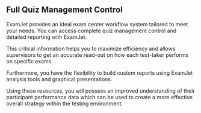 ﻿
## **Full Quiz Management Control**

ExamJet provides an ideal exam center workflow system tailored to meet your needs. You can access complete quiz management control and detailed reporting with ExamJet.

This critical information helps you to maximize efficiency and allows supervisors to get an accurate read-out on how each test-taker performs on specific exams.

Furthermore, you have the flexibility to build custom reports using ExamJet analysis tools and graphical presentations.

Using these resources, you will possess an improved understanding of their participant performance data which can be used to create a more effective overall strategy within the testing environment.
